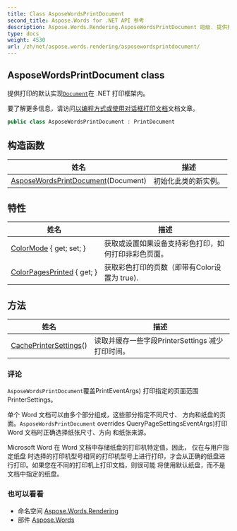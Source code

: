 ```yaml
---
title: Class AsposeWordsPrintDocument
second_title: Aspose.Words for .NET API 参考
description: Aspose.Words.Rendering.AsposeWordsPrintDocument 班级. 提供打印的默认实现Document在 .NET 打印框架内
type: docs
weight: 4530
url: /zh/net/aspose.words.rendering/asposewordsprintdocument/
---
```

## AsposeWordsPrintDocument class

提供打印的默认实现[`Document`](../../aspose.words/document/)在 .NET 打印框架内。

要了解更多信息，请访问[以编程方式或使用对话框打印文档](https://docs.aspose.com/words/net/print-a-document-programmatically-or-using-dialogs/)文档文章。

```csharp
public class AsposeWordsPrintDocument : PrintDocument
```

## 构造函数

| 姓名 | 描述 |
| --- | --- |
| [AsposeWordsPrintDocument](asposewordsprintdocument/)(Document) | 初始化此类的新实例。 |

## 特性

| 姓名 | 描述 |
| --- | --- |
| [ColorMode](../../aspose.words.rendering/asposewordsprintdocument/colormode/) { get; set; } | 获取或设置如果设备支持彩色打印，如何打印非彩色页面。 |
| [ColorPagesPrinted](../../aspose.words.rendering/asposewordsprintdocument/colorpagesprinted/) { get; } | 获取彩色打印的页数（即带有Color设置为 true). |

## 方法

| 姓名 | 描述 |
| --- | --- |
| [CachePrinterSettings](../../aspose.words.rendering/asposewordsprintdocument/cacheprintersettings/)() | 读取并缓存一些字段PrinterSettings 减少打印时间。 |

### 评论

`AsposeWordsPrintDocument`覆盖PrintEventArgs) 打印指定的页面范围PrinterSettings。

单个 Word 文档可以由多个部分组成，这些部分指定不同尺寸、 方向和纸盘的页面。`AsposeWordsPrintDocument` overrides QueryPageSettingsEventArgs)打印 Word 文档时正确选择纸张尺寸、方向 和纸张来源。

Microsoft Word 在 Word 文档中存储纸盘的打印机特定值，因此， 仅在与用户指定纸盘 时选择的打印机型号相同的打印机型号上进行打印，才会从正确的纸盘进行打印。如果您在不同的打印机上打印文档，则很可能 将使用默认纸盘，而不是文档中指定的纸盘。

### 也可以看看

* 命名空间 [Aspose.Words.Rendering](../../aspose.words.rendering/)
* 部件 [Aspose.Words](../../)


